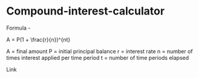 # Compound-interest-calculator

Formula -

A = P(1 + \frac{r}{n})^{nt}

A	=	final amount
P	=	initial principal balance
r	=	interest rate
n	=	number of times interest applied per time period
t	=	number of time periods elapsed

Link 

